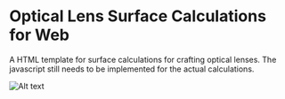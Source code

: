 # Optical Lens Surface Calculations for Web

A HTML template for surface calculations for crafting optical lenses. The javascript still needs to be implemented for the actual calculations.


![Alt text](surface_calculations_html.png?raw=true "Title")
